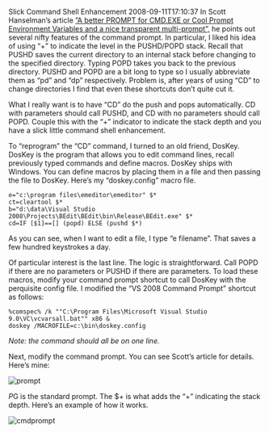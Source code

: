 Slick Command Shell Enhancement
2008-09-11T17:10:37
In Scott Hanselman’s article [”A better PROMPT for CMD.EXE or Cool Prompt Environment Variables and a nice transparent multi-prompt”,](http://www.hanselman.com/blog/ABetterPROMPTForCMDEXEOrCoolPromptEnvironmentVariablesAndANiceTransparentMultiprompt.aspx) he points out several nifty features of the command prompt. In particular, I liked his idea of using “+” to indicate the level in the PUSHD/POPD stack. Recall that PUSHD saves the current directory to an internal stack before changing to the specified directory. Typing POPD takes you back to the previous directory. PUSHD and POPD are a bit long to type so I usually abbreviate them as “pd” and “dp” respectively. Problem is, after years of using “CD” to change directories I find that even these shortcuts don’t quite cut it.

What I really want is to have “CD” do the push and pops automatically. CD with parameters should call PUSHD, and CD with no parameters should call POPD. Couple this with the “+” indicator to indicate the stack depth and you have a slick little command shell enhancement.

To “reprogram” the “CD” command, I turned to an old friend, DosKey. DosKey is the program that allows you to edit command lines, recall previously typed commands and define macros. DosKey ships with Windows. You can define macros by placing them in a file and then passing the file to DosKey. Here’s my “doskey.config” macro file.
    
    e="c:\program files\emeditor\emeditor" $*
    ct=cleartool $*
    b="d:\data\Visual Studio 2008\Projects\BEdit\BEdit\bin\Release\BEdit.exe" $*
    cd=IF [$1]==[] (popd) ELSE (pushd $*)

As you can see, when I want to edit a file, I type “e filename”. That saves a few hundred keystrokes a day.

Of particular interest is the last line. The logic is straightforward. Call POPD if there are no parameters or PUSHD if there are parameters. To load these macros, modify your command prompt shortcut to call DosKey with the perquisite config file. I modified the “VS 2008 Command Prompt” shortcut as follows:
    
    %comspec% /k ""C:\Program Files\Microsoft Visual Studio 9.0\VC\vcvarsall.bat"" x86 & 
    doskey /MACROFILE=c:\bin\doskey.config

_Note: the command should all be on one line._

Next, modify the command prompt. You can see Scott’s article for details. Here’s mine:

![prompt](http://az667460.vo.msecnd.net/cdn/images/blog/SlickCommandShellEnhancement_A8C2/prompt.png)

$P$G is the standard prompt. The $+ is what adds the “+” indicating the stack depth. Here’s an example of how it works.

![cmdprompt](http://az667460.vo.msecnd.net/cdn/images/blog/SlickCommandShellEnhancement_A8C2/cmdprompt.png)
